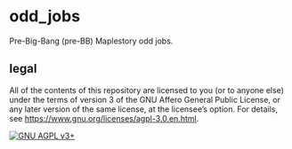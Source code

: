 # odd\_jobs

Pre-Big-Bang (pre-BB) Maplestory odd jobs.

## legal

All of the contents of this repository are licensed to you (or to anyone else)
under the terms of version 3 of the GNU Affero General Public License, or any
later version of the same license, at the licensee&rsquo;s option. For details,
see <https://www.gnu.org/licenses/agpl-3.0.en.html>.

[![GNU AGPL v3+](https://www.gnu.org/graphics/agplv3-with-text-162x68.png
"GNU AGPL v3+")](https://www.gnu.org/licenses/agpl-3.0.en.html)

